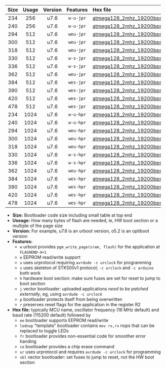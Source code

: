 |Size|Usage|Version|Features|Hex file|
|:-:|:-:|:-:|:-:|:--|
|234|256|u7.6|`w-u-jpr`|[atmega128_2mhz_19200bps_ur_vbl.hex](https://raw.githubusercontent.com/stefanrueger/urboot/main/atmega128_2mhz_19200bps_ur_vbl.hex)|
|240|256|u7.6|`w-u-jpr`|[atmega128_2mhz_19200bps_lednop_ur_vbl.hex](https://raw.githubusercontent.com/stefanrueger/urboot/main/atmega128_2mhz_19200bps_lednop_ur_vbl.hex)|
|294|512|u7.6|`weu-jpr`|[atmega128_2mhz_19200bps_ee_ur_vbl.hex](https://raw.githubusercontent.com/stefanrueger/urboot/main/atmega128_2mhz_19200bps_ee_ur_vbl.hex)|
|300|512|u7.6|`weu-jpr`|[atmega128_2mhz_19200bps_ee_lednop_ur_vbl.hex](https://raw.githubusercontent.com/stefanrueger/urboot/main/atmega128_2mhz_19200bps_ee_lednop_ur_vbl.hex)|
|318|512|u7.6|`weu-jpr`|[atmega128_2mhz_19200bps_ee_lednop_fr_ur_vbl.hex](https://raw.githubusercontent.com/stefanrueger/urboot/main/atmega128_2mhz_19200bps_ee_lednop_fr_ur_vbl.hex)|
|330|512|u7.6|`w-s-jpr`|[atmega128_2mhz_19200bps_vbl.hex](https://raw.githubusercontent.com/stefanrueger/urboot/main/atmega128_2mhz_19200bps_vbl.hex)|
|336|512|u7.6|`w-s-jpr`|[atmega128_2mhz_19200bps_lednop_vbl.hex](https://raw.githubusercontent.com/stefanrueger/urboot/main/atmega128_2mhz_19200bps_lednop_vbl.hex)|
|362|512|u7.6|`weu-jpr`|[atmega128_2mhz_19200bps_ee_lednop_fr_ce_ur_vbl.hex](https://raw.githubusercontent.com/stefanrueger/urboot/main/atmega128_2mhz_19200bps_ee_lednop_fr_ce_ur_vbl.hex)|
|384|512|u7.6|`wes-jpr`|[atmega128_2mhz_19200bps_ee_vbl.hex](https://raw.githubusercontent.com/stefanrueger/urboot/main/atmega128_2mhz_19200bps_ee_vbl.hex)|
|390|512|u7.6|`wes-jpr`|[atmega128_2mhz_19200bps_ee_lednop_vbl.hex](https://raw.githubusercontent.com/stefanrueger/urboot/main/atmega128_2mhz_19200bps_ee_lednop_vbl.hex)|
|420|512|u7.6|`wes-jpr`|[atmega128_2mhz_19200bps_ee_lednop_fr_vbl.hex](https://raw.githubusercontent.com/stefanrueger/urboot/main/atmega128_2mhz_19200bps_ee_lednop_fr_vbl.hex)|
|478|512|u7.6|`wes-jpr`|[atmega128_2mhz_19200bps_ee_lednop_fr_ce_vbl.hex](https://raw.githubusercontent.com/stefanrueger/urboot/main/atmega128_2mhz_19200bps_ee_lednop_fr_ce_vbl.hex)|
|234|1024|u7.6|`w-u-hpr`|[atmega128_2mhz_19200bps_ur.hex](https://raw.githubusercontent.com/stefanrueger/urboot/main/atmega128_2mhz_19200bps_ur.hex)|
|240|1024|u7.6|`w-u-hpr`|[atmega128_2mhz_19200bps_lednop_ur.hex](https://raw.githubusercontent.com/stefanrueger/urboot/main/atmega128_2mhz_19200bps_lednop_ur.hex)|
|294|1024|u7.6|`weu-hpr`|[atmega128_2mhz_19200bps_ee_ur.hex](https://raw.githubusercontent.com/stefanrueger/urboot/main/atmega128_2mhz_19200bps_ee_ur.hex)|
|300|1024|u7.6|`weu-hpr`|[atmega128_2mhz_19200bps_ee_lednop_ur.hex](https://raw.githubusercontent.com/stefanrueger/urboot/main/atmega128_2mhz_19200bps_ee_lednop_ur.hex)|
|318|1024|u7.6|`weu-hpr`|[atmega128_2mhz_19200bps_ee_lednop_fr_ur.hex](https://raw.githubusercontent.com/stefanrueger/urboot/main/atmega128_2mhz_19200bps_ee_lednop_fr_ur.hex)|
|330|1024|u7.6|`w-s-hpr`|[atmega128_2mhz_19200bps.hex](https://raw.githubusercontent.com/stefanrueger/urboot/main/atmega128_2mhz_19200bps.hex)|
|336|1024|u7.6|`w-s-hpr`|[atmega128_2mhz_19200bps_lednop.hex](https://raw.githubusercontent.com/stefanrueger/urboot/main/atmega128_2mhz_19200bps_lednop.hex)|
|362|1024|u7.6|`weu-hpr`|[atmega128_2mhz_19200bps_ee_lednop_fr_ce_ur.hex](https://raw.githubusercontent.com/stefanrueger/urboot/main/atmega128_2mhz_19200bps_ee_lednop_fr_ce_ur.hex)|
|384|1024|u7.6|`wes-hpr`|[atmega128_2mhz_19200bps_ee.hex](https://raw.githubusercontent.com/stefanrueger/urboot/main/atmega128_2mhz_19200bps_ee.hex)|
|390|1024|u7.6|`wes-hpr`|[atmega128_2mhz_19200bps_ee_lednop.hex](https://raw.githubusercontent.com/stefanrueger/urboot/main/atmega128_2mhz_19200bps_ee_lednop.hex)|
|420|1024|u7.6|`wes-hpr`|[atmega128_2mhz_19200bps_ee_lednop_fr.hex](https://raw.githubusercontent.com/stefanrueger/urboot/main/atmega128_2mhz_19200bps_ee_lednop_fr.hex)|
|478|1024|u7.6|`wes-hpr`|[atmega128_2mhz_19200bps_ee_lednop_fr_ce.hex](https://raw.githubusercontent.com/stefanrueger/urboot/main/atmega128_2mhz_19200bps_ee_lednop_fr_ce.hex)|

- **Size:** Bootloader code size including small table at top end
- **Useage:** How many bytes of flash are needed, ie, HW boot section or a multiple of the page size
- **Version:** For example, u7.6 is an urboot version, o5.2 is an optiboot version
- **Features:**
  + `w` urboot provides `pgm_write_page(sram, flash)` for the application at `FLASHEND-4+1`
  + `e` EEPROM read/write support
  + `u` uses urprotocol requiring `avrdude -c urclock` for programming
  + `s` uses skeleton of STK500v1 protocol; `-c urclock` and `-c arduino` both work
  + `h` hardware boot section: make sure fuses are set for reset to jump to boot section
  + `j` vector bootloader: uploaded applications *need to be patched externally*, eg, using `avrdude -c urclock`
  + `p` bootloader protects itself from being overwritten
  + `r` preserves reset flags for the application in the register R2
- **Hex file:** typically MCU name, oscillator frequency (16 MHz default) and baud rate (115200 default) followed by
  + `ee` bootloader supports EEPROM read/write
  + `lednop` "template" bootloader contains `mov rx,rx` nops that can be replaced to toggle LEDs
  + `fr` bootloader provides non-essential code for smoother error handing
  + `ce` bootloader provides a chip erase command
  + `ur` uses urprotocol and requires `avrdude -c urclock` for programming
  + `vbl` vector bootloader: set fuses to jump to reset, not the HW boot section
